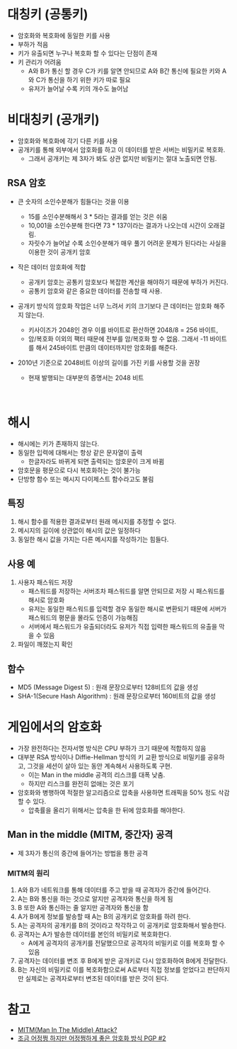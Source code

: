 # 대칭키 (공통키)

* 암호화와 복호화에 동일한 키를 사용
* 부하가 적음
* 키가 유출되면 누구나 복호화 할 수 있다는 단점이 존재
* 키 관리가 어려움
  * A와 B가 통신 할 경우 C가 키를 알면 안되므로 A와 B간 통신에 필요한 키와 A와 C가 통신을 하기 위한 키가 따로 필요
  * 유저가 늘어날 수록 키의 개수도 늘어남



# 비대칭키 (공개키)

* 암호화와 복호화에 각기 다른 키를 사용
* 공개키를 통해 외부에서 암호화를 하고 이 데이터를 받은 서버는 비밀키로 복호화.
  * 그래서 공개키는 제 3자가 봐도 상관 없지만 비밀키는 절대 노출되면 안됨.



## RSA 암호

* 큰 숫자의 소인수분해가 힘들다는 것을 이용
  * 15를 소인수분해해서 3 * 5라는 결과를 얻는 것은 쉬움
  * 10,001을 소인수분해 한다면 73 * 137이라는 결과가 나오는데 시간이 오래걸림.
  * 자릿수가 늘어날 수록 소인수분해가 매우 풀기 어려운 문제가 된다라는 사실을 이용한 것이 공개키 암호
* 작은 데이터 암호화에 적합
  * 공개키 암호는 공통키 암호보다 복잡한 계산을 해야하기 때문에 부하가 커진다.
  * 공통키 암호와 같은 중요한 데이터를 전송할 때 사용.


* 공개키 방식의 암호화 작업은 너무 느려서 키의 크기보다 큰 데이터는 암호화 해주지 않는다.

  * 키사이즈가 2048인 경우 이를 바이트로 환산하면 2048/8 = 256 바이트,
  * 암/복호화 이외의 팩터 때문에 전부를 암/복호화 할 수 없음. 그래서 -11 바이트를 해서 245바이트 만큼의 데이터까지만 암호화를 해준다.

* 2010년 기준으로 2048비트 이상의 길이를 가진 키를 사용할 것을 권장

  * 현재 발행되는 대부분의 증명서는 2048 비트

  ​

# 해시

* 해시에는 키가 존재하지 않는다.
* 동일한 입력에 대해서는 항상 같은 문자열이 출력
  * 한글자라도 바뀌게 되면 출력되는 암호문이 크게 바뀜
* 암호문을 평문으로 다시 복호화하는 것이 불가능
* 단방향 함수 또는 메시지 다이제스트 함수라고도 불림



## 특징

1. 해시 함수를 적용한 결과로부터 원래 메시지를 추정할 수 없다.
2. 메시지의 길이에 상관없이 해시의 값은 일정하다
3. 동일한 해시 값을 가지는 다른 메시지를 작성하기는 힘들다.



## 사용 예

1. 사용자 패스워드 저장
   * 패스워드를 저장하는 서버조차 패스워드를 알면 안되므로 저장 시 패스워드를 해시로 암호화
   * 유저는 동일한 패스워드를 입력할 경우 동일한 해시로 변환되기 때문에 서버가 패스워드의 평문을 몰라도 인증이 가능해짐
   * 서버에서 패스워드가 유출되더라도 유저가 직접 입력한 패스워드의 유출을 막을 수 있음
2. 파일이 깨졌는지 확인



## 함수

- MD5 (Message Digest 5) : 원래 문장으로부터 128비트의 값을 생성
- SHA-1(Secure Hash Algorithm) : 원래 문장으로부터 160비트의 값을 생성





# 게임에서의 암호화

* 가장 완전하다는 전자서명 방식은 CPU 부하가 크기 때문에 적합하지 않음
* 대부분 RSA 방식이나 Diffie-Hellman 방식의 키 교환 방식으로 비밀키를 공유하고, 그것을 세션이 살아 있는 동안 계속해서 사용하도록 구현.
  * 이는 Man in the middle 공격의 리스크를 대폭 낮춤.
  * 하지만 리스크를 완전히 없애는 것은 포기
* 암호화와 병행하여 적절한 알고리즘으로 압축을 사용하면 트래픽을 50% 정도 삭감할 수 있다. 
  * 압축률을 올리기 위해서는 압축을 한 뒤에 암호화를 해야한다.



## Man in the middle (MITM, 중간자) 공격

* 제 3자가 통신의 중간에 들어가는 방법을 통한 공격



### MITM의 원리

1. A와 B가 네트워크를 통해 데이터를 주고 받을 때 공격자가 중간에 들어간다.
2. A는 B와 통신을 하는 것으로 알지만 공격자와 통신을 하게 됨
3. B 또한 A와 통신하는 줄 알지만 공격자와 통신을 함
4. A가 B에게 정보를 발송할 때 A는 B의 공개키로 암호화를 하려 한다.
5. A는 공격자의 공개키를 B의 것이라고 착각하고 이 공개키로 암호화해서 발송한다.
6. 공격자는 A가 발송한 데이터를 본인의 비밀키로 복호화한다. 
   * A에게 공격자의 공개키를 전달했으므로 공격자의 비밀키로 이를 복호화 할 수 있음
7. 공격자는 데이터를 변조 후 B에게 받은 공개키로 다시 암호화하여 B에게 전달한다. 
8. B는 자신의 비밀키로 이를 복호화함으로써 A로부터 직접 정보를 얻었다고 판단하지만 실제로는 공격자로부터 변조된 데이터를 받은 것이 된다.



# 참고

* [MITM(Man In The Middle) Attack?](http://blog.daum.net/mom0245/29)
* [조금 어정쩡 하지만 어정쩡하게 좋은 암호화 방식 PGP #2](http://www.gamedevforever.com/156)


